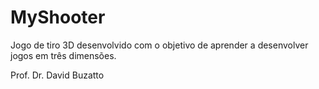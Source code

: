 # MyShooter

Jogo de tiro 3D desenvolvido com o objetivo de aprender a desenvolver jogos em três dimensões.

Prof. Dr. David Buzatto